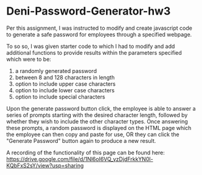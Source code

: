 # Deni-Password-Generator-hw3

Per this assignment, I was instructed to modify and create javascript code to generate a safe password for employees through a specified webpage. 

To so so, I was given starter code to which I had to modify and add additional functions to provide results within the parameters specified which were to be:

1. a randomly generated password
2. between 8 and 128 characters in length
3. option to include upper case characters
4. option to include lower case characters
5. option to include special characters

Upon the generate password button click, the employee is able to answer a series of prompts starting with the desired character length, followed by whether they wish to include the other character types. Once answering these prompts, a random password is displayed on the HTML page which the employee can then copy and paste for use, OR they can click the "Generate Password" button again to produce a new result.

A recording of the functionality of this page can be found here: https://drive.google.com/file/d/1Nl6oI6VQ_yzDjdFrkkYN0l-KQbFxS2sY/view?usp=sharing
